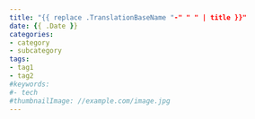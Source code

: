 ```yaml
---
title: "{{ replace .TranslationBaseName "-" " " | title }}"
date: {{ .Date }}
categories:
- category
- subcategory
tags:
- tag1
- tag2
#keywords:
#- tech
#thumbnailImage: //example.com/image.jpg
---
```


<!--more-->

